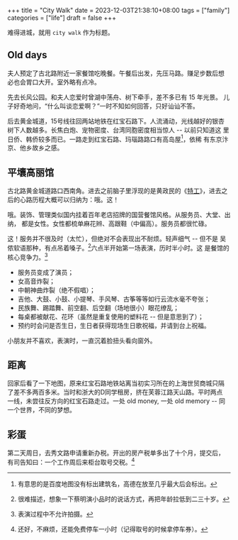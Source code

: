 +++
title = "City Walk"
date = 2023-12-03T21:38:10+08:00
tags = ["family"]
categories = ["life"]
draft = false
+++

难得进城，就用 `city walk` 作为标题。

## Old days

夫人预定了古北路附近一家餐馆吃晚餐。午餐后出发，先压马路。赚足步数后想
必也会胃口大开。室外略有点冷。

先去长风公园。和夫人恋爱时曾湖中荡舟、树下牵手，差不多已有 15 年光景。
儿子好奇地问，“什么叫谈恋爱啊？”一时不知如何回答，只好讪讪不答。

后去黄金城道，15号线往回两站地铁在红宝石路下。人流涌动，光线越好的银杏
树下人数越多。长焦白炮、宠物密度、台湾同胞密度相当惊人 -- 以前只知道这
里日侨、韩侨较多而已。一路走到红宝石路、玛瑙路路口有高岛屋[^fn1]，依稀
有东京汴京、他乡故乡之感。

## 平壤高丽馆

古北路黄金城道路口西南角。进去之前脑子里浮现的是黄政民的《[特工](https://movie.douban.com/subject/26683421/)》，进去之后的心路历程大概可以归纳为：哦。这！

哦。装饰、管理类似国内挂着百年老店招牌的国营餐馆风格。从服务员、大堂、出纳，
都是女性。女性都梳单麻花辫、高跟鞋（中偏高）。服务员都很忙碌。

这！服务并不很及时（太忙），但绝对不会表现出不耐烦。轻声细气 -- 但不是
吴侬软语那种，有点吊着嗓子。[^fn2]六点半开始第一场表演，历时半小时。这
是餐馆的核心竞争力。[^fn3]

- 服务员变成了演员；
- 女高音炸裂；
- 中朝神曲炸裂（绝不假唱）；
- 吉他、大鼓、小鼓、小提琴、手风琴、古筝等等如行云流水毫不夸张；
- 民族舞、踢踏舞、前空翻、后空翻（场地很小）眼花缭乱；
- 每桌都被献花、花环（虽然是重复使用的塑料花 -- 但是意思到了）；
- 预约时会问是否生日，生日者获得现场生日歌祝福，并请到台上祝福。

小朋友并不喜欢，表演时，一直沉着脸扭头看向窗外。

## 距离

回家后看了一下地图，原来红宝石路地铁站离当初实习所在的上海世贸商城只隔
了差不多两百多米。当时和浙大的D同学租房，挤在芙蓉江路天山路。平时两点
一线，未尝往反方向的红宝石路走过。一处 old money, 一处 old memory --
同一个世界，不同的梦想。

## 彩蛋

第二天周日，去秀文路申请重新办税。开出的房产税单多出了十个月，提交后，
有司告知曰：一个工作周后来柜台取号交税。[^fn4]

[^fn1]: 有意思的是百度地图没有标出建筑名，高德在放至几乎最大后会标出。
[^fn2]: 很难描述，想象一下蔡明演小品时的说话方式，再把年龄拉低到二三十岁。
[^fn3]: 表演过程中不允许拍摄。
[^fn4]: 还好，不麻烦，还能免费停车一小时（记得取号的时候拿停车券）。

